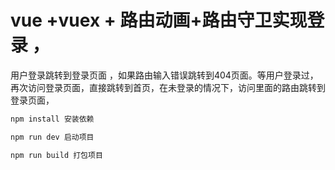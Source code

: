 # vue +vuex + 路由动画+路由守卫实现登录 ，

  用户登录跳转到登录页面 ，如果路由输入错误跳转到404页面。等用户登录过，再次访问登录页面，直接跳转到首页，在未登录的情况下，访问里面的路由跳转到登录页面，

```sh
npm install 安装依赖
```
```sh
npm run dev 启动项目
```
```sh
npm run build 打包项目
```


